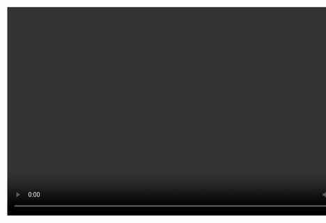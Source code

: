 <html lang="en_US">
<head>
<meta property="og:video" content="https://github.com/FormulaCraftOne/.github/releases/download/fileshare/2023-05-07.07-46-38.mp4" />
<meta property="og:video:url" content="https://github.com/FormulaCraftOne/.github/releases/download/fileshare/2023-05-07.07-46-38.mp4" />
<meta property="og:video:type" content="video/mp4" />
<meta property="og:video:width" content="852" />
<meta property="og:video:height" content="480" />
<meta property="og:title" content="2023-05-07.07-46-38.mp4" />
<meta property="og:locale" content="en_US" />
<meta property="og:description" content="2023-05-07.07-46-38.mp4" />
<meta property="og:url" content="https://formulacraftone.github.io/.github/a46f554" />
<meta property="og:site_name" content="FormulaCraftOne" />
<meta property="og:type" content="video" />  
</head>
<video width="852" height="480" controls="controls">
  <source src="https://github.com/FormulaCraftOne/.github/releases/download/fileshare/2023-05-07.07-46-38.mp4" type="video/mp4">
</video>
</html>
